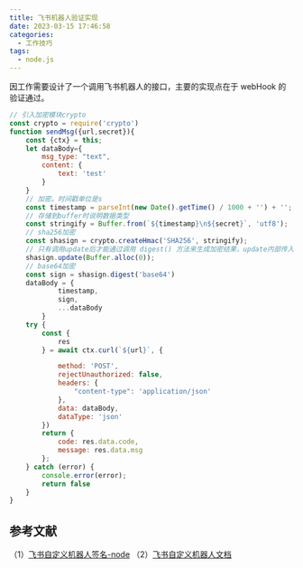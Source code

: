 ```yaml
---
title: 飞书机器人验证实现
date: 2023-03-15 17:46:58
categories:
  - 工作技巧
tags:
  - node.js
---
```


因工作需要设计了一个调用飞书机器人的接口，主要的实现点在于 webHook 的验证通过。

<!-- more -->

```js
// 引入加密模块crypto
const crypto = require('crypto')
function sendMsg({url,secret}){
    const {ctx} = this;
    let dataBody={
        msg_type: "text",
        content: {
            text: 'test'
        }
    }
    // 加密。时间戳单位是s
    const timestamp = parseInt(new Date().getTime() / 1000 + '') + '';
    // 存储到buffer时说明数据类型
    const stringify = Buffer.from(`${timestamp}\n${secret}`, 'utf8');
    // sha256加密
    const shasign = crypto.createHmac('SHA256', stringify);
    // 只有调用update后才能通过调用 digest() 方法来生成加密结果，update内部传入的参数是一个长度为 0 的空缓冲区，表示此时没有要加密的数据
    shasign.update(Buffer.alloc(0));
    // base64加密
    const sign = shasign.digest('base64')
    dataBody = {
            timestamp,
            sign,
            ...dataBody
        }
    try {
        const {
            res
        } = await ctx.curl(`${url}`, {

            method: 'POST',
            rejectUnauthorized: false,
            headers: {
                "content-type": 'application/json'
            },
            data: dataBody,
            dataType: 'json'
        })
        return {
            code: res.data.code,
            message: res.data.msg
        };
    } catch (error) {
        console.error(error);
        return false
    }
}
```

## 参考文献

（1）[飞书自定义机器人签名-node](https://blog.csdn.net/weixin_43110609/article/details/121082091)
（2）[飞书自定义机器人文档](https://open.feishu.cn/document/ukTMukTMukTM/ucTM5YjL3ETO24yNxkjN?lang=zh-CN)
